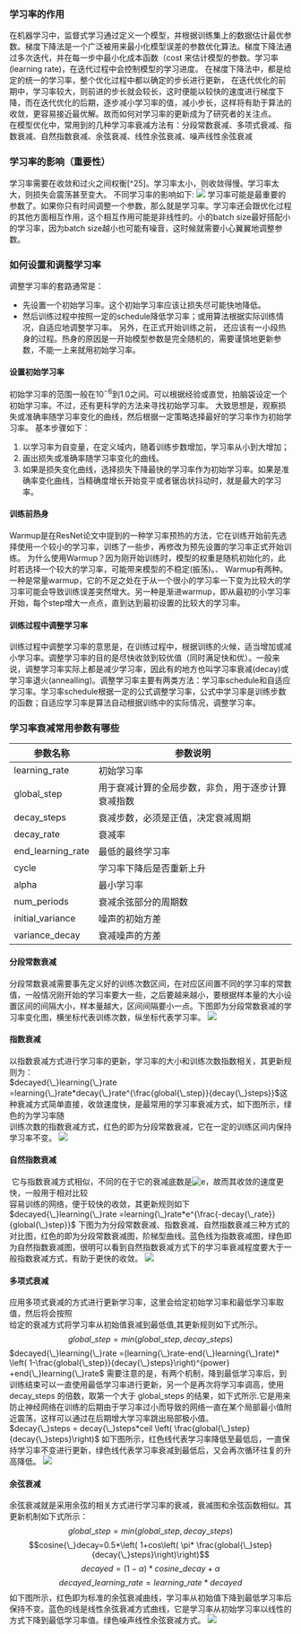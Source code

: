 ### 学习率的作用
​ 在机器学习中，监督式学习通过定义一个模型，并根据训练集上的数据估计最优参数。梯度下降法是一个广泛被用来最小化模型误差的参数优化算法。梯度下降法通过多次迭代，并在每一步中最小化成本函数（cost 来估计模型的参数。学习率 (learning rate)，在迭代过程中会控制模型的学习进度。
​ 在梯度下降法中，都是给定的统一的学习率，整个优化过程中都以确定的步长进行更新， 在迭代优化的前期中，学习率较大，则前进的步长就会较长，这时便能以较快的速度进行梯度下降，而在迭代优化的后期，逐步减小学习率的值，减小步长，这样将有助于算法的收敛，更容易接近最优解。故而如何对学习率的更新成为了研究者的关注点。  
​ 在模型优化中，常用到的几种学习率衰减方法有：分段常数衰减、多项式衰减、指数衰减、自然指数衰减、余弦衰减、线性余弦衰减、噪声线性余弦衰减
### 学习率的影响（重要性）
学习率需要在收敛和过火之间权衡\[^25\]。学习率太小，则收敛得慢。学习率太大，则损失会震荡甚至变大。
不同学习率的影响如下:
![](../imgs/21-学习率/学习率6.png)
学习率可能是最重要的参数了。如果你只有时间调整一个参数，那么就是学习率。学习率还会跟优化过程的其他方面相互作用，这个相互作用可能是非线性的。小的batch size最好搭配小的学习率，因为batch size越小也可能有噪音，这时候就需要小心翼翼地调整参数。
### 如何设置和调整学习率
调整学习率的套路通常是：
- 先设置一个初始学习率。这个初始学习率应该让损失尽可能快地降低。
- 然后训练过程中按照一定的schedule降低学习率；或用算法根据实际训练情况，自适应地调整学习率。
另外，在正式开始训练之前， 还应该有一小段热身的过程。热身的原因是一开始模型参数是完全随机的，需要谨慎地更新参数，不能一上来就用初始学习率。
#### 设置初始学习率
初始学习率的范围一般在$10^{-6}$到$1.0$之间。可以根据经验或直觉，拍脑袋设定一个初始学习率。不过，还有更科学的方法来寻找初始学习率。
大致思想是，观察损失或准确率随学习率变化的曲线，然后根据一定策略选择最好的学习率作为初始学习率。
基本步骤如下：
1. 以学习率为自变量，在定义域内，随着训练步数增加，学习率从小到大增加；
2. 画出损失或准确率随学习率变化的曲线。
3. 如果是损失变化曲线，选择损失下降最快的学习率作为初始学习率。如果是准确率变化曲线，当精确度增长开始变平或者锯齿状抖动时，就是最大的学习率。
#### 训练前热身
Warmup是在ResNet论文中提到的一种学习率预热的方法，它在训练开始前先选择使用一个较小的学习率，训练了一些步，再修改为预先设置的学习率正式开始训练。
为什么使用Warmup？因为刚开始训练时，模型的权重是随机初始化的，此时若选择一个较大的学习率，可能带来模型的不稳定(振荡)。、
Warmup有两种。一种是常量warmup，它的不足之处在于从一个很小的学习率一下变为比较大的学习率可能会导致训练误差突然增大。另一种是渐进warmup，即从最初的小学习率开始，每个step增大一点点，直到达到最初设置的比较大的学习率。
#### 训练过程中调整学习率
训练过程中调整学习率的意思是，在训练过程中，根据训练的火候，适当增加或减小学习率。调整学习率的目的是尽快收敛到较优值（同时满足快和优）。一般来说，调整学习率实际上都是减少学习率，因此有的地方也叫学习率衰减(decay)或学习率退火(annealling)。调整学习率主要有两类方法：学习率schedule和自适应学习率。学习率schedule根据一定的公式调整学习率，公式中学习率是训练步数的函数；自适应学习率是算法自动根据训练中的实际情况，调整学习率。
### 学习率衰减常用参数有哪些
| 参数名称 | 参数说明 |
| --- | --- |
| learning\_rate | 初始学习率 |
| global\_step | 用于衰减计算的全局步数，非负，用于逐步计算衰减指数 |
| decay\_steps | 衰减步数，必须是正值，决定衰减周期 |
| decay\_rate | 衰减率 |
| end\_learning\_rate | 最低的最终学习率 |
| cycle | 学习率下降后是否重新上升 |
| alpha | 最小学习率 |
| num\_periods | 衰减余弦部分的周期数 |
| initial\_variance | 噪声的初始方差 |
| variance\_decay | 衰减噪声的方差 |
#### 分段常数衰减
​ 分段常数衰减需要事先定义好的训练次数区间，在对应区间置不同的学习率的常数值，一般情况刚开始的学习率要大一些，之后要越来越小，要根据样本量的大小设置区间的间隔大小，样本量越大，区间间隔要小一点。下图即为分段常数衰减的学习率变化图，横坐标代表训练次数，纵坐标代表学习率。
![](../imgs/21-学习率/学习率1.png)
#### 指数衰减
​ 以指数衰减方式进行学习率的更新，学习率的大小和训练次数指数相关，其更新规则为：  
$decayed{\_}learning{\_}rate =learning{\_}rate*decay{\_}rate^{\frac{global{\_step}}{decay{\_}steps}}$
​ 这种衰减方式简单直接，收敛速度快，是最常用的学习率衰减方式，如下图所示，绿色的为学习率随  
训练次数的指数衰减方式，红色的即为分段常数衰减，它在一定的训练区间内保持学习率不变。
![](../imgs/21-学习率/学习率2.png)
#### 自然指数衰减
​ 它与指数衰减方式相似，不同的在于它的衰减底数是![e](https://math.jianshu.com/math?formula=e)，故而其收敛的速度更快，一般用于相对比较  
容易训练的网络，便于较快的收敛，其更新规则如下  
$decayed{\_}learning{\_}rate =learning{\_}rate*e^{\frac{-decay{\_rate}}{global{\_}step}}$
​ 下图为为分段常数衰减、指数衰减、自然指数衰减三种方式的对比图，红色的即为分段常数衰减图，阶梯型曲线。蓝色线为指数衰减图，绿色即为自然指数衰减图，很明可以看到自然指数衰减方式下的学习率衰减程度要大于一般指数衰减方式，有助于更快的收敛。
![](../imgs/21-学习率/学习率3.png)
#### 多项式衰减
​ 应用多项式衰减的方式进行更新学习率，这里会给定初始学习率和最低学习率取值，然后将会按照  
给定的衰减方式将学习率从初始值衰减到最低值,其更新规则如下式所示。  
$$ 
global{\_}step=min(global{\_}step,decay{\_}steps) 
$$
$decayed{\_}learning{\_}rate =(learning{\_}rate-end{\_}learning{\_}rate)* \left( 1-\frac{global{\_step}}{decay{\_}steps}\right)^{power} +end{\_}learning{\_}rate$
需要注意的是，有两个机制，降到最低学习率后，到训练结束可以一直使用最低学习率进行更新，另一个是再次将学习率调高，使用 decay\_steps 的倍数，取第一个大于 global\_steps 的结果，如下式所示.它是用来防止神经网络在训练的后期由于学习率过小而导致的网络一直在某个局部最小值附近震荡，这样可以通过在后期增大学习率跳出局部极小值。  
$decay{\_}steps = decay{\_}steps*ceil \left( \frac{global{\_}step}{decay{\_}steps}\right)$
​ 如下图所示，红色线代表学习率降低至最低后，一直保持学习率不变进行更新，绿色线代表学习率衰减到最低后，又会再次循环往复的升高降低。
![](../imgs/21-学习率/学习率4.png)
#### 余弦衰减
​ 余弦衰减就是采用余弦的相关方式进行学习率的衰减，衰减图和余弦函数相似。其更新机制如下式所示：  
$$global{\_}step=min(global{\_}step,decay{\_}steps)$$
$$cosine{\_}decay=0.5*\left( 1+cos\left( \pi* \frac{global{\_}step}{decay{\_}steps}\right)\right)$$
$$decayed=(1-\alpha)*cosine{\_}decay+\alpha$$
$$decayed{\_}learning{\_}rate=learning{\_}rate*decayed$$
​ 如下图所示，红色即为标准的余弦衰减曲线，学习率从初始值下降到最低学习率后保持不变。蓝色的线是线性余弦衰减方式曲线，它是学习率从初始学习率以线性的方式下降到最低学习率值。绿色噪声线性余弦衰减方式。
![](../imgs/21-学习率/学习率5.png)
